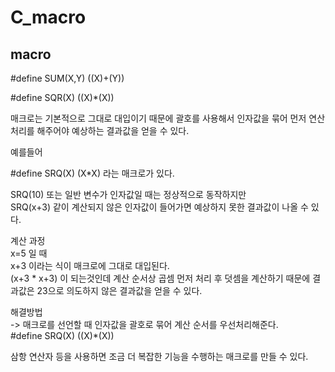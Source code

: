 # C_macro

## macro

#define SUM(X,Y) ((X)+(Y))  

#define SQR(X) ((X)*(X))   

매크로는 기본적으로 그대로 대입이기 때문에 괄호를 사용해서 인자값을 묶어 먼저 연산처리를 해주어야 예상하는 결과값을 얻을 수 있다.  

예를들어 

#define SRQ(X) (X*X) 라는 매크로가 있다.  

SRQ(10) 또는 일반 변수가 인자값일 때는 정상적으로 동작하지만   
SRQ(x+3) 같이 계산되지 않은 인자값이 들어가면 예상하지 못한 결과값이 나올 수 있다.  

계산 과정  
x=5 일 때  
x+3 이라는 식이 매크로에 그대로 대입된다.  
(x+3 * x+3) 이 되는것인데 계산 순서상 곱셈 먼저 처리 후 덧셈을 계산하기 때문에 결과값은 23으로 의도하지 않은 결과값을 얻을 수 있다.  

해결방법  
-> 매크로를 선언할 때 인자값을 괄호로 묶어 계산 순서를 우선처리해준다.  
#define SRQ(X) ((X)*(X))  


삼항 연산자 등을 사용하면 조금 더 복잡한 기능을 수행하는 매크로를 만들 수 있다.  


